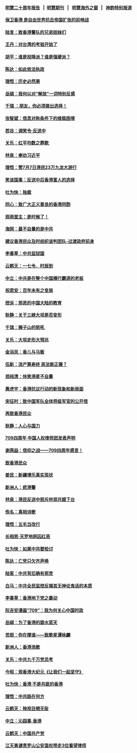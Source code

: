 #### [明慧二十周年报告](https://github.com/gfw-breaker/mh-reports/blob/master/README.md?t=07190149) &nbsp;&nbsp;|&nbsp;&nbsp;[明慧期刊](https://github.com/gfw-breaker/mh-qikan) &nbsp;&nbsp;|&nbsp;&nbsp; [明慧海外之窗](https://github.com/gfw-breaker/mh-news/blob/master/README.md?t=07190149) &nbsp;&nbsp;|&nbsp;&nbsp; [神韵特别报道](https://github.com/gfw-breaker/mh-news/blob/master/shenyun.md?t=07190149) 

#### [保卫香港 是自由世界抗击帝国扩张的前哨战](../pages/nsc993/n11393186.md?t=07190149) 

#### [陆言：致香港警队的兄弟姐妹们](../pages/nsc993/n11392281.md?t=07190149) 

#### [王丹：对台湾的考验开始了](../pages/nsc993/n11391258.md?t=07190149) 

#### [胡平：谁是投降派？谁是强硬派？](../pages/nsc993/n11391224.md?t=07190149) 

#### [陈达：如此依法执政](../pages/nsc993/n11388999.md?t=07190149) 

#### [理悟：历史必然果](../pages/nsc993/n11388741.md?t=07190149) 

#### [岳祺：我何以对“解放”一词特别反感](../pages/nsc993/n11385696.md?t=07190149) 

#### [千瑞 ：朋友，你必须做出选择！](../pages/nsc993/n11384949.md?t=07190149) 

#### [张智斌：信息对称条件下的维稳困境](../pages/nsc993/n11384812.md?t=07190149) 

#### [若谷：调笑令‧反送中](../pages/nsc993/n11383745.md?t=07190149) 

#### [关乐：红平均数之葬歌 ](../pages/nsc993/n11383498.md?t=07190149) 

#### [林泉：奉劝习近平](../pages/nsc993/n11383487.md?t=07190149) 

#### [理悟：赞7月7日港民23万九龙大游行](../pages/nsc993/n11383473.md?t=07190149) 

#### [笑谈国事：反送中后香港富人的选择](../pages/nsc993/n11382020.md?t=07190149) 

#### [吐为快：独裁](../pages/nsc993/n11382755.md?t=07190149) 

#### [同心：致广大正义善良的香港同胞](../pages/nsc993/n11382745.md?t=07190149) 

#### [观雨堂主：是时候了！](../pages/nsc993/n11382737.md?t=07190149) 

#### [海网：最不自量的是中共](../pages/nsc993/n11380440.md?t=07190149) 

#### [建议香港民众及时组织谈判团队-过渡政府前身](../pages/nsc993/n11379909.md?t=07190149) 

#### [李春草：中共监狱国](../pages/nsc993/n11378989.md?t=07190149) 

#### [云鹤天：一七令．时辰到](../pages/nsc993/n11379260.md?t=07190149) 

#### [中立：中共是在整个中国横行霸道的老板](../pages/nsc993/n11378382.md?t=07190149) 

#### [祝君安：百年未有之变局](../pages/nsc993/n11378376.md?t=07190149) 

#### [控诉：邪恶的中国大陆的教育](../pages/nsc993/n11378344.md?t=07190149) 

#### [耿静：关于三峡大坝是否变形](../pages/nsc993/n11375879.md?t=07190149) 

#### [千瑞：狮子山的怒吼 ](../pages/nsc993/n11375644.md?t=07190149) 

#### [关乐：大坝走形大预兆](../pages/nsc993/n11375629.md?t=07190149) 

#### [金浴凤：香儿与马贩](../pages/nsc993/n11375580.md?t=07190149) 

#### [伍新：流产算寿终  恶法能正寝？](../pages/nsc993/n11375581.md?t=07190149) 

#### [郑纯清：休笑港星不自量](../pages/nsc993/n11375555.md?t=07190149) 

#### [惠虎宇：香港抗议行动的新现象和新局面](../pages/nsc993/n11375501.md?t=07190149) 

#### [宋征时：致中国军队全体将级军官的公开信](../pages/nsc993/n11373354.md?t=07190149) 

#### [再致香港民众](../pages/nsc993/n11373870.md?t=07190149) 

#### [耿静：人心与国力](../pages/nsc993/n11373759.md?t=07190149) 

#### [709四周年 中国人权律师团发表声明](../pages/nsc993/n11373565.md?t=07190149) 

#### [谢燕益：信仰之战——709四周年感言！](../pages/nsc993/n11373388.md?t=07190149) 

#### [致香港民众](../pages/nsc993/n11373286.md?t=07190149) 

#### [姜民：新疆博乐真实现状](../pages/nsc993/n11371223.md?t=07190149) 

#### [新洲人：悲港警](../pages/nsc993/n11371174.md?t=07190149) 

#### [林泉：港民反送中怒斥林郑月娥下台](../pages/nsc993/n11370676.md?t=07190149) 

#### [佚名：真相诗歌](../pages/nsc993/n11370666.md?t=07190149) 

#### [理悟：五毛当改行](../pages/nsc993/n11369314.md?t=07190149) 

#### [长相思‧天罗地网囚红恶](../pages/nsc993/n11368444.md?t=07190149) 

#### [吐为快：如果中共要检讨](../pages/nsc993/n11368441.md?t=07190149) 

#### [陈达：亡党只欠齐声唤](../pages/nsc993/n11367838.md?t=07190149) 

#### [陆客：中共背后确有邪灵](../pages/nsc993/n11365263.md?t=07190149) 

#### [白马：中共全民监控反揭其无神论鬼话的本质](../pages/nsc993/n11365236.md?t=07190149) 

#### [李春草：香港地下党之暴动](../pages/nsc993/n11365210.md?t=07190149) 

#### [阮吉安漫画“709”：我为何关心中国时政](../pages/nsc993/n11362127.md?t=07190149) 

#### [岳祺：为了香港的碧水蓝天](../pages/nsc993/n11362627.md?t=07190149) 

#### [苦胆：你在撑谁——致歌星谭咏麟](../pages/nsc993/n11361348.md?t=07190149) 

#### [新洲人：香港浩歌](../pages/nsc993/n11361334.md?t=07190149) 

#### [关乐：中共九千万党员考](../pages/nsc993/n11361304.md?t=07190149) 

#### [今昭：观香港大纪元《让我们一起坚守》](../pages/nsc993/n11361244.md?t=07190149) 

#### [吐为快：香港  不是共匪的香港](../pages/nsc993/n11360918.md?t=07190149) 

#### [理悟：中共路在何方](../pages/nsc993/n11360509.md?t=07190149) 

#### [云鹤天：殃视丑陋无耻](../pages/nsc993/n11358872.md?t=07190149) 

#### [中立：沁园春.香港](../pages/nsc993/n11358843.md?t=07190149) 

#### [云鹤天：中国共产党](../pages/nsc993/n11356465.md?t=07190149) 

#### [江天勇谴责罗山公安滥权带走3位看望律师](../pages/nsc993/n11356042.md?t=07190149) 


